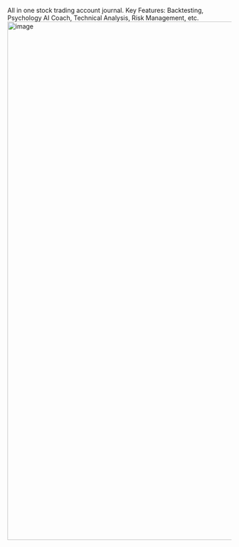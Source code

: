 All in one stock trading account journal.
Key Features: Backtesting, Psychology AI Coach, Technical Analysis, Risk Management, etc.  
<img width="1899" height="1163" alt="image" src="https://github.com/user-attachments/assets/5a1f26ee-8433-4a69-a55a-d4a14b69f9ef" />
